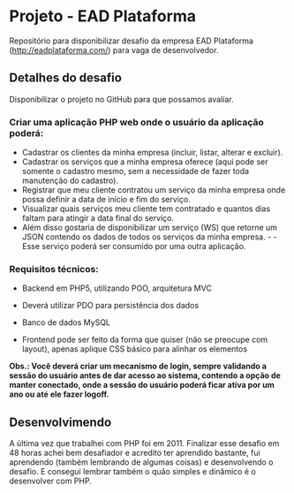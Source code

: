 # Projeto - EAD Plataforma

Repositório para disponibilizar desafio da empresa EAD Plataforma (http://eadplataforma.com/) para vaga de desenvolvedor.

## Detalhes do desafio

Disponibilizar o projeto no GitHub para que possamos avaliar.

### Criar uma aplicação PHP web onde o usuário da aplicação poderá:

- Cadastrar os clientes da minha empresa (incluir, listar, alterar e excluir).
- Cadastrar os serviços que a minha empresa oferece (aqui pode ser somente o cadastro mesmo, sem a necessidade de fazer toda manutenção do cadastro).
- Registrar que meu cliente contratou um serviço da minha empresa onde possa definir a data de início e fim do serviço.
- Visualizar quais serviços meu cliente tem contratado e quantos dias faltam para atingir a data final do serviço.
- Além disso gostaria de disponibilizar um serviço (WS) que retorne um JSON contendo os dados de todos os serviços da minha empresa. - - Esse serviço poderá ser consumido por uma outra aplicação.

### Requisitos técnicos:

- Backend em PHP5, utilizando POO, arquitetura MVC

- Deverá utilizar PDO para persistência dos dados

- Banco de dados MySQL

- Frontend pode ser feito da forma que quiser (não se preocupe com layout), apenas aplique CSS básico para alinhar os elementos

**Obs.: Você deverá criar um mecanismo de login, sempre validando a sessão do usuário antes de dar acesso ao sistema, contendo a opção de manter conectado, onde a sessão do usuário poderá ficar ativa por um ano ou até ele fazer logoff.**

## Desenvolvimendo

A última vez que trabalhei com PHP foi em 2011. Finalizar esse desafio em 48 horas achei bem desafiador e acredito ter aprendido bastante, fui aprendendo (também lembrando de algumas coisas) e desenvolvendo o desafio. E consegui lembrar também o quão simples e dinâmico é o desenvolver com PHP.
